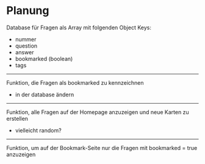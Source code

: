# Planung

Database für Fragen als Array mit folgenden Object Keys:

- nummer
- question
- answer
- bookmarked (boolean)
- tags

---

Funktion, die Fragen als bookmarked zu kennzeichnen

- in der database ändern

---

Funktion, alle Fragen auf der Homepage anzuzeigen und neue Karten zu erstellen

- vielleicht random?

---

Funktion, um auf der Bookmark-Seite nur die Fragen mit bookmarked = true anzuzeigen
